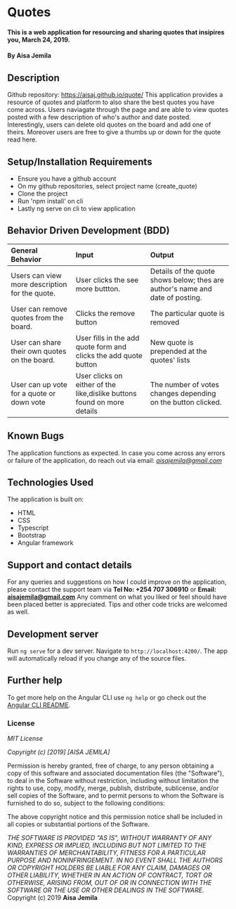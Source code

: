 # Quotes
#### This is a web application for resourcing and sharing quotes that insipires you, March 24, 2019.
#### By **Aisa Jemila**
## Description
Github repository: https://aisaj.github.io/quote/
This application provides a resource of quotes and platform to also share the best quotes you have come across. Users naviagate through the page and are able to view quotes posted with a few description of who's author and date posted. Interestingly, users can delete old quotes on the board and add one of theirs. Moreover users are free to give a thumbs up or down for the quote read here. 
## Setup/Installation Requirements
* Ensure you have a github account
* On my github repositories, select project name (create_quote)
* Clone the project
* Run 'npm install' on cli
* Lastly ng serve on cli to view application
## Behavior Driven Development (BDD)
| General Behavior | Input    | Output   |
| :------------- | :------------- | :------------- |
| Users can view more description for the quote. | User clicks the see more buttton.      | Details of the quote shows below; thes are author's name and date of posting. |
| User can remove quotes from the board. | Clicks the remove button | The particular quote is removed |
| User can share their own quotes on the board. | User fills in the add quote form and clicks the add quote button | New quote is prepended at the quotes' lists |
| User can up vote for a quote or down vote | User clicks on either of the like,dislike buttons found on more details | The number of votes changes depending on the button clicked. |
## Known Bugs
The application functions as expected. In case you come across any errors or failure of the application, do reach out via email: *aisajemila@gmail.com*
## Technologies Used
The application is built on:
* HTML
* CSS
* Typescript
* Bootstrap
* Angular framework
## Support and contact details
For any queries and suggestions on how I could improve on the application, please contact the support team via **Tel No: +254 707 306910** or **Email: aisajemila@gmail.com**
Any comment on what you liked or feel should have been placed better is appreciated. Tips and other code tricks are welcomed as well.
## Development server

Run `ng serve` for a dev server. Navigate to `http://localhost:4200/`. The app will automatically reload if you change any of the source files.


## Further help

To get more help on the Angular CLI use `ng help` or go check out the [Angular CLI README](https://github.com/angular/angular-cli/blob/master/README.md).

### License
*MIT License*

*Copyright (c) [2019] [AISA JEMILA]*

Permission is hereby granted, free of charge, to any person obtaining a copy
of this software and associated documentation files (the "Software"), to deal
in the Software without restriction, including without limitation the rights
to use, copy, modify, merge, publish, distribute, sublicense, and/or sell
copies of the Software, and to permit persons to whom the Software is
furnished to do so, subject to the following conditions:

The above copyright notice and this permission notice shall be included in all
copies or substantial portions of the Software.

*THE SOFTWARE IS PROVIDED "AS IS", WITHOUT WARRANTY OF ANY KIND, EXPRESS OR
IMPLIED, INCLUDING BUT NOT LIMITED TO THE WARRANTIES OF MERCHANTABILITY,
FITNESS FOR A PARTICULAR PURPOSE AND NONINFRINGEMENT. IN NO EVENT SHALL THE
AUTHORS OR COPYRIGHT HOLDERS BE LIABLE FOR ANY CLAIM, DAMAGES OR OTHER
LIABILITY, WHETHER IN AN ACTION OF CONTRACT, TORT OR OTHERWISE, ARISING FROM,
OUT OF OR IN CONNECTION WITH THE SOFTWARE OR THE USE OR OTHER DEALINGS IN THE
SOFTWARE.*
Copyright (c) 2019 **Aisa Jemila**


